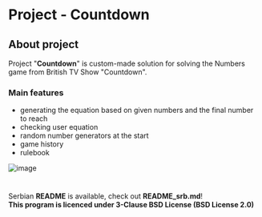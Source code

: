 # Project - Countdown


## About project
Project "**Countdown**" is custom-made solution for solving the Numbers game from British TV Show "Countdown".

### Main features
* generating the equation based on given numbers and the final number to reach
* checking user equation
* random number generators at the start
* game history
* rulebook

![image](https://user-images.githubusercontent.com/40390033/174189071-637e8975-882c-487f-869d-7256e92fc6fc.png)


#
Serbian **README** is available, check out **README_srb.md**!  
**This program is licenced under 3-Clause BSD License (BSD License 2.0)** 
